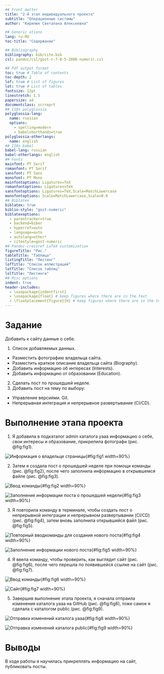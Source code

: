 ```yaml
---
## Front matter
title: "2-й этап индивидуального проекта"
subtitle: "Операционные системы"
author: "Кирилюк Светалана Алексеевна"

## Generic otions
lang: ru-RU
toc-title: "Содержание"

## Bibliography
bibliography: bib/cite.bib
csl: pandoc/csl/gost-r-7-0-5-2008-numeric.csl

## Pdf output format
toc: true # Table of contents
toc-depth: 2
lof: true # List of figures
lot: true # List of tables
fontsize: 12pt
linestretch: 1.5
papersize: a4
documentclass: scrreprt
## I18n polyglossia
polyglossia-lang:
  name: russian
  options:
	- spelling=modern
	- babelshorthands=true
polyglossia-otherlangs:
  name: english
## I18n babel
babel-lang: russian
babel-otherlangs: english
## Fonts
mainfont: PT Serif
romanfont: PT Serif
sansfont: PT Sans
monofont: PT Mono
mainfontoptions: Ligatures=TeX
romanfontoptions: Ligatures=TeX
sansfontoptions: Ligatures=TeX,Scale=MatchLowercase
monofontoptions: Scale=MatchLowercase,Scale=0.9
## Biblatex
biblatex: true
biblio-style: "gost-numeric"
biblatexoptions:
  - parentracker=true
  - backend=biber
  - hyperref=auto
  - language=auto
  - autolang=other*
  - citestyle=gost-numeric
## Pandoc-crossref LaTeX customization
figureTitle: "Рис."
tableTitle: "Таблица"
listingTitle: "Листинг"
lofTitle: "Список иллюстраций"
lotTitle: "Список таблиц"
lolTitle: "Листинги"
## Misc options
indent: true
header-includes:
  - \usepackage{indentfirst}
  - \usepackage{float} # keep figures where there are in the text
  - \floatplacement{figure}{H} # keep figures where there are in the text
---
```


# Задание

Добавить к сайту данные о себе.

1) Список добавляемых данных.
- Разместить фотографию владельца сайта.
- Разместить краткое описание владельца сайта (Biography).
- Добавить информацию об интересах (Interests).
- Добавить информацию от образовании (Education).
2) Сделать пост по прошедшей неделе.
3) Добавить пост на тему по выбору:
- Управление версиями. Git.
- Непрерывная интеграция и непрерывное развертывание (CI/CD).

# Выполнение этапа проекта

1) Я добавила в подкаталог admin каталога yaaa информацию о себе, свои интересы и образование, прикрепила фотографи (рис. @fig:fig1).

![Информация о владельце страницы](image/fig1.png){#fig:fig1 width=90%}

2) Затем я создала пост о прошедшей неделе при помощи команды (рис. @fig:fig2), после чего заполнила информацию в открывшемся файле (рис. @fig:fig3). 

![Ввод команды](image/fig2.png){#fig:fig2 width=90%}

![Заполнение информации поста о прошедшей недели](image/fig3.png){#fig:fig3 width=90%}

3) Я повторила команду в терминале, чтобы создать пост о непрерывной интеграции и непрерывном развертывании (CI/CD) (рис. @fig:fig4), затем вновь заполнила открывшийся файл (рис. @fig:fig5).

![Повторный вводкоманды для создания нового поста](image/fig4.png){#fig:fig4 width=90%}

![Заполнение информации нового поста](image/fig5.png){#fig:fig5 width=90%}

4) Я ввела команду, чтобы проверить, как выглядит сайт (рис. @fig:fig6), после чего перешла по появившейся ссылке на сайт (рис. @fig:fig7).

![Ввод команды](image/fig6.png){#fig:fig6 width=90%}

![Сайт](image/fig7.png){#fig:fig7 width=90%}

5) Завершив выполнение этапа проекта, я сначала отпраила изменения каталога yaaa на GitHub (рис. @fig:fig8), тоже самое я сделала с каталогом public (рис. @fig:fig9).

![Отправка изменений каталога yaaa](image/fig8.png){#fig:fig8 width=90%}

![Отправка изменений каталога public](image/fig9.png){#fig:fig9 width=90%}

# Выводы

В ходе работы я научилась прикреплять информацию на сайт, публиковать посты.
